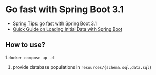 # Go fast with Spring Boot 3.1

- [Spring Tips: go fast with Spring Boot 3.1](https://yewtu.be/watch?v=ykEK2xuJrN8)
- [Quick Guide on Loading Initial Data with Spring Boot](https://www.baeldung.com/spring-boot-data-sql-and-schema-sql)

## How to use?

1.`docker compose up -d`
1. provide database populations in `resources/{schema.sql,data.sql}`
